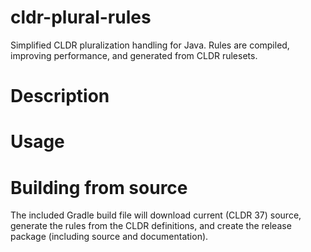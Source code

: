 # cldr-plural-rules
Simplified CLDR pluralization handling for Java.
Rules are compiled, improving performance, and generated from CLDR rulesets.

# Description

# Usage



# Building from source

The included Gradle build file will download current (CLDR 37) source,
generate the rules from the CLDR definitions,
and create the release package (including source and 
documentation).